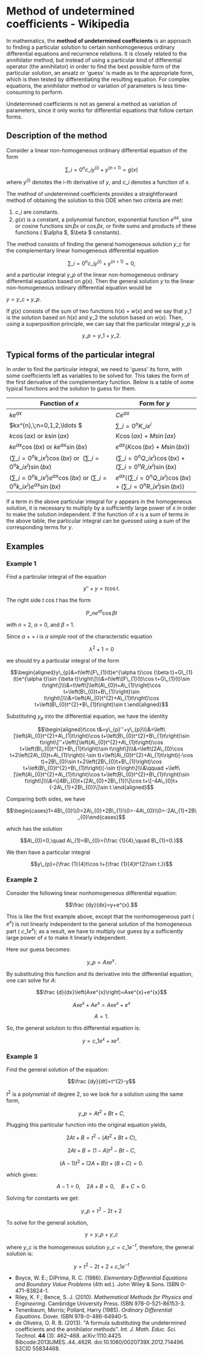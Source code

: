 # Method of undetermined coefficients - Wikipedia

In mathematics, the **method of undetermined coefficients** is an approach to finding a particular solution to certain nonhomogeneous ordinary differential equations and recurrence relations. It is closely related to the annihilator method, but instead of using a particular kind of differential operator (the annihilator) in order to find the best possible form of the particular solution, an ansatz or 'guess' is made as to the appropriate form, which is then tested by differentiating the resulting equation. For complex equations, the annihilator method or variation of parameters is less time-consuming to perform. 

Undetermined coefficients is not as general a method as variation of parameters, since it only works for differential equations that follow certain forms. 

## Description of the method

Consider a linear non-homogeneous ordinary differential equation of the form 

$$\sum \_{i=0}^{n}c\_{i}y^{(i)}+y^{(n+1)}=g(x)$$  

where $y^{(i)}$ denotes the i-th derivative of $y$, and $c\_{i}$ denotes a function of $x$. 

The method of undetermined coefficients provides a straightforward method of obtaining the solution to this ODE when two criteria are met: 

1. $c\_{i}$ are constants.
2. *g*(*x*) is a constant, a polynomial function, exponential function $e^{\alpha x}$, sine or cosine functions $\sin {\beta x}$ or $\cos {\beta x}$, or finite sums and products of these functions ( $\alpha $, $\beta $ constants).

The method consists of finding the general homogeneous solution $y\_{c}$ for the complementary linear homogeneous differential equation 

$$\sum \_{i=0}^{n}c\_{i}y^{(i)}+y^{(n+1)}=0,$$  

and a particular integral $y\_{p}$ of the linear non-homogeneous ordinary differential equation based on $g(x)$. Then the general solution $y$ to the linear non-homogeneous ordinary differential equation would be 

$y=y\_{c}+y\_{p}.$ 

If $g(x)$ consists of the sum of two functions $h(x)+w(x)$ and we say that $y\_{1}$ is the solution based on $h(x)$ and $y\_{2}$ the solution based on $w(x)$. Then, using a superposition principle, we can say that the particular integral $y\_{p}$ is 

$$y\_{p}=y\_{1}+y\_{2}.$$  

## Typical forms of the particular integral

In order to find the particular integral, we need to 'guess' its form, with some coefficients left as variables to be solved for. This takes the form of the first derivative of the complementary function. Below is a table of some typical functions and the solution to guess for them. 

| Function of *x* | Form for *y* |
| --- | --- |
| $ke^{ax}$ | $Ce^{ax}$ |
| $kx^{n},\\;n=0,1,2,\ldots $ | $\sum \_{i=0}^{n}K\_{i}x^{i}$ |
| $k\cos(ax){\text{ or }k\sin(ax)}$ | $K\cos(ax)+M\sin(ax)$ |
| $ke^{ax}\cos(bx){\text{ or }ke^{ax}\sin(bx)}$ | $e^{ax}(K\cos(bx)+M\sin(bx))$ |
| $\left(\sum \_{i=0}^{n}k\_{i}x^{i}\right)\cos(bx){\text{ or }\ \left(\sum \_{i=0}^{n}k\_{i}x^{i}\right)\sin(bx)}$ | $\left(\sum \_{i=0}^{n}Q\_{i}x^{i}\right)\cos(bx)+\left(\sum \_{i=0}^{n}R\_{i}x^{i}\right)\sin(bx)$ |
| $\left(\sum \_{i=0}^{n}k\_{i}x^{i}\right)e^{ax}\cos(bx){\text{ or }\left(\sum \_{i=0}^{n}k\_{i}x^{i}\right)e^{ax}\sin(bx)}$ | $e^{ax}\left(\left(\sum \_{i=0}^{n}Q\_{i}x^{i}\right)\cos(bx)+\left(\sum \_{i=0}^{n}R\_{i}x^{i}\right)\sin(bx)\right)$ |

If a term in the above particular integral for *y* appears in the homogeneous solution, it is necessary to multiply by a sufficiently large power of *x* in order to make the solution independent. If the function of *x* is a sum of terms in the above table, the particular integral can be guessed using a sum of the corresponding terms for *y*. 

## Examples

### Example 1

Find a particular integral of the equation 

$$y''+y=t\cos t.$$  

The right side *t* cos *t* has the form 

$$P\_{n}e^{\alpha t}\cos {\beta t}$$  

with *n* = 2, *α* = 0, and *β* = 1. 

Since *α* \+  = *i* is *a simple root* of the characteristic equation 

$$\lambda ^{2}+1=0$$  

we should try a particular integral of the form 

$$\begin{aligned}y\_{p}&=t\left\[F\_{1}(t)e^{\alpha t}\cos {\beta t}+G\_{1}(t)e^{\alpha t}\sin {\beta t}\right\]\\\&=t\left\[F\_{1}(t)\cos t+G\_{1}(t)\sin t\right\]\\\&=t\left\[\left(A\_{0}t+A\_{1}\right)\cos t+\left(B\_{0}t+B\_{1}\right)\sin t\right\]\\\&=\left(A\_{0}t^{2}+A\_{1}t\right)\cos t+\left(B\_{0}t^{2}+B\_{1}t\right)\sin t.\end{aligned}$$  

Substituting *y*<sub>*p*</sub> into the differential equation, we have the identity 

$$\begin{aligned}t\cos t&=y\_{p}''+y\_{p}\\\&=\left\[\left(A\_{0}t^{2}+A\_{1}t\right)\cos t+\left(B\_{0}t^{2}+B\_{1}t\right)\sin t\right\]''+\left\[\left(A\_{0}t^{2}+A\_{1}t\right)\cos t+\left(B\_{0}t^{2}+B\_{1}t\right)\sin t\right\]\\\&=\left\[2A\_{0}\cos t+2\left(2A\_{0}t+A\_{1}\right)(-\sin t)+\left(A\_{0}t^{2}+A\_{1}t\right)(-\cos t)+2B\_{0}\sin t+2\left(2B\_{0}t+B\_{1}\right)\cos t+\left(B\_{0}t^{2}+B\_{1}t\right)(-\sin t)\right\]\\\&\qquad +\left\[\left(A\_{0}t^{2}+A\_{1}t\right)\cos t+\left(B\_{0}t^{2}+B\_{1}t\right)\sin t\right\]\\\&=\[4B\_{0}t+(2A\_{0}+2B\_{1})\]\cos t+\[-4A\_{0}t+(-2A\_{1}+2B\_{0})\]\sin t.\end{aligned}$$  

Comparing both sides, we have 

$$\begin{cases}1=4B\_{0}\\0=2A\_{0}+2B\_{1}\\0=-4A\_{0}\\0=-2A\_{1}+2B\_{0}\end{cases}$$  

which has the solution 

$$A\_{0}=0,\quad A\_{1}=B\_{0}={\frac {1}{4},\quad B\_{1}=0.}$$  

We then have a particular integral 

$$y\_{p}={\frac {1}{4}t\cos t+{\frac {1}{4}t^{2}\sin t.}}$$  

### Example 2

Consider the following linear nonhomogeneous differential equation: 

$$\frac {dy}{dx}=y+e^{x}.$$  

This is like the first example above, except that the nonhomogeneous part ( $e^{x}$) is *not* linearly independent to the general solution of the homogeneous part ( $c\_{1}e^{x}$); as a result, we have to multiply our guess by a sufficiently large power of *x* to make it linearly independent. 

Here our guess becomes: 

$$y\_{p}=Axe^{x}.$$  

By substituting this function and its derivative into the differential equation, one can solve for *A*: 

$$\frac {d}{dx}\left(Axe^{x}\right)=Axe^{x}+e^{x}$$  

$$Axe^{x}+Ae^{x}=Axe^{x}+e^{x}$$  

$$A=1.$$  

So, the general solution to this differential equation is: 

$$y=c\_{1}e^{x}+xe^{x}.$$  

### Example 3

Find the general solution of the equation: 

$$\frac {dy}{dt}=t^{2}-y$$  

$t^{2}$ is a polynomial of degree 2, so we look for a solution using the same form, 

$$y\_{p}=At^{2}+Bt+C,$$  

Plugging this particular function into the original equation yields, 

$$2At+B=t^{2}-(At^{2}+Bt+C),$$  

$$2At+B=(1-A)t^{2}-Bt-C,$$  

$$(A-1)t^{2}+(2A+B)t+(B+C)=0.$$  

which gives: 

$$A-1=0,\quad 2A+B=0,\quad B+C=0.$$  

Solving for constants we get: 

$$y\_{p}=t^{2}-2t+2$$  

To solve for the general solution, 

$$y=y\_{p}+y\_{c}$$  

where $y\_{c}$ is the homogeneous solution $y\_{c}=c\_{1}e^{-t}$, therefore, the general solution is: 

$$y=t^{2}-2t+2+c\_{1}e^{-t}$$  

* Boyce, W. E.; DiPrima, R. C. (1986). *Elementary Differential Equations and Boundary Value Problems* (4th ed.). John Wiley & Sons. ISBN 0-471-83824-1.
* Riley, K. F.; Bence, S. J. (2010). *Mathematical Methods for Physics and Engineering*. Cambridge University Press. ISBN 978-0-521-86153-3.
* Tenenbaum, Morris; Pollard, Harry (1985). *Ordinary Differential Equations*. Dover. ISBN 978-0-486-64940-5.
* de Oliveira, O. R. B. (2013). "A formula substituting the undetermined coefficients and the annihilator methods". *Int. J. Math. Educ. Sci. Technol*. **44** (3): 462–468. arXiv:1110.4425. Bibcode:2013IJMES..44..462R. doi:10.1080/0020739X.2012.714496. S2CID 55834468.
